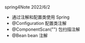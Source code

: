 spring4Note
2022/6/2

* 通过注解和配置类使用 Spring
* @Configuration 配置类注解
* @ComponentScan("") 包扫描注解
* @Bean bean 注解
